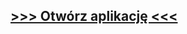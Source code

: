  ## [>>> Otwórz aplikację <<< ](https://62bcc5948f38000721be26e8--reliable-semifreddo-0a3652.netlify.app)
